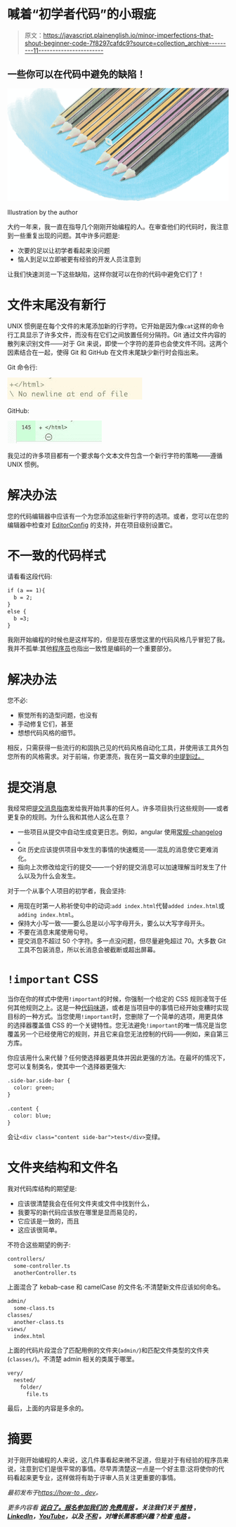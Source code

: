 # 喊着“初学者代码”的小瑕疵

> 原文：<https://javascript.plainenglish.io/minor-imperfections-that-shout-beginner-code-7f8297cafdc9?source=collection_archive---------11----------------------->

## 一些你可以在代码中避免的缺陷！

![](img/8ac0eb225985642a1ac3a310035fbe43.png)

Illustration by the author

大约一年来，我一直在指导几个刚刚开始编程的人。在审查他们的代码时，我注意到一些重复出现的问题。其中许多问题是:

*   次要的足以让初学者看起来没问题
*   恼人到足以立即被更有经验的开发人员注意到

让我们快速浏览一下这些缺陷，这样你就可以在你的代码中避免它们了！

# 文件末尾没有新行

UNIX 惯例是在每个文件的末尾添加新的行字符。它开始是因为像`cat`这样的命令行工具显示了许多文件，而没有在它们之间放置任何分隔符。Git 通过文件内容的散列来识别文件——对于 Git 来说，即使一个字符的差异也会使文件不同。这两个因素结合在一起，使得 Git 和 GitHub 在文件末尾缺少新行时会指出来。

Git 命令行:

![](img/24c4187380a7f94fcee8f1d7baba28a2.png)

GitHub:

![](img/c7df7d3e8586ed63ae43666508f65ab8.png)

我见过的许多项目都有一个要求每个文本文件包含一个新行字符的策略——遵循 UNIX 惯例。

# 解决办法

您的代码编辑器中应该有一个为您添加这些新行字符的选项。或者，您可以在您的编辑器中检查对 [EditorConfig](https://editorconfig.org/) 的支持，并在项目级别设置它。

# 不一致的代码样式

请看看这段代码:

```
if (a == 1){
  b = 2;
} 
else {
  b =3;
}
```

我刚开始编程的时候也是这样写的，但是现在感觉这里的代码风格几乎冒犯了我。我并不孤单:其他[程序员](https://how-to.dev/what-tech-newbies-need-according-to-industry-insiders)也指出一致性是编码的一个重要部分。

# 解决办法

您不必:

*   察觉所有的造型问题，也没有
*   手动修复它们，甚至
*   想想代码风格的细节。

相反，只需获得一些流行的和固执己见的代码风格自动化工具，并使用该工具外包您所有的风格需求。对于前端，你更漂亮，我在另一篇文章的[中提到过。](https://how-to.dev/how-to-make-your-code-prettier)

# 提交消息

我经常把[提交消息指南](https://www.freecodecamp.org/news/how-to-write-better-git-commit-messages/#5-steps-to-write-better-commit-messages)发给我开始共事的任何人。许多项目执行这些规则——或者更复杂的规则。为什么我和其他人这么在意？

*   一些项目从提交中自动生成变更日志。例如，angular 使用[常规-changelog](https://github.com/conventional-changelog/conventional-changelog) 。
*   Git 历史应该提供项目中发生的事情的快速概览——混乱的消息使它更难消化。
*   指向上次修改给定行的提交——一个好的提交消息可以加速理解当时发生了什么以及为什么会发生。

对于一个从事个人项目的初学者，我会坚持:

*   用现在时第一人称祈使句中的动词:`add index.html`代替`added index.html`或`adding index.html`。
*   保持大小写一致——要么总是以小写字母开头，要么以大写字母开头。
*   不要在消息末尾使用句号。
*   提交消息不超过 50 个字符。多一点没问题，但尽量避免超过 70。大多数 Git 工具不包装消息，所以长消息会被截断或超出屏幕。

# `!important` CSS

当你在你的样式中使用`!important`的时候，你强制一个给定的 CSS 规则凌驾于任何其他规则之上。这是一种[代码味道](https://en.wikipedia.org/wiki/Code_smell)，或者是当项目中的事情已经开始变糟时实现目标的一种方式。当您使用`!important`时，您删除了一个简单的选项，用更具体的选择器覆盖值 CSS 的一个关键特性。您无法避免`!important`的唯一情况是当您覆盖另一个已经使用它的规则，并且它来自您无法控制的代码——例如，来自第三方库。

你应该用什么来代替？任何使选择器更具体并因此更强的方法。在最坏的情况下，您可以复制类名，使其中一个选择器更强大:

```
.side-bar.side-bar {
  color: green;
}

.content {
  color: blue;
}
```

会让`<div class="content side-bar">test</div>`变绿。

# 文件夹结构和文件名

我对代码库结构的期望是:

*   应该很清楚我会在任何文件夹或文件中找到什么，
*   我要写的新代码应该放在哪里是显而易见的，
*   它应该是一致的，而且
*   这应该很简单。

不符合这些期望的例子:

```
controllers/
  some-controller.ts
  anotherController.ts
```

上面混合了 kebab-case 和 camelCase 的文件名:不清楚新文件应该如何命名。

```
admin/
  some-class.ts
classes/
  another-class.ts
views/
  index.html
```

上面的代码片段混合了匹配用例的文件夹(`admin/`)和匹配文件类型的文件夹(`classes/`)。不清楚 admin 相关的类属于哪里。

```
very/
  nested/
    folder/
      file.ts
```

最后，上面的内容是多余的。

# 摘要

对于刚开始编程的人来说，这几件事看起来微不足道，但是对于有经验的程序员来说，注意到它们是很平常的事情。尽早弄清楚这一点是一个好主意:这将使你的代码看起来更专业，这样做将有助于评审人员关注更重要的事情。

*最初发布于*[*https://how-to . dev*](https://how-to.dev/minor-imperfections-that-shout-beginner-code)*。*

*更多内容看* [***说白了。报名参加我们的***](https://plainenglish.io/) **[***免费周报***](http://newsletter.plainenglish.io/) *。关注我们关于* [***推特***](https://twitter.com/inPlainEngHQ) ，[***LinkedIn***](https://www.linkedin.com/company/inplainenglish/)*，*[***YouTube***](https://www.youtube.com/channel/UCtipWUghju290NWcn8jhyAw)*，以及* [***不和***](https://discord.gg/GtDtUAvyhW) *。对增长黑客感兴趣？检查* [***电路***](https://circuit.ooo/) *。***